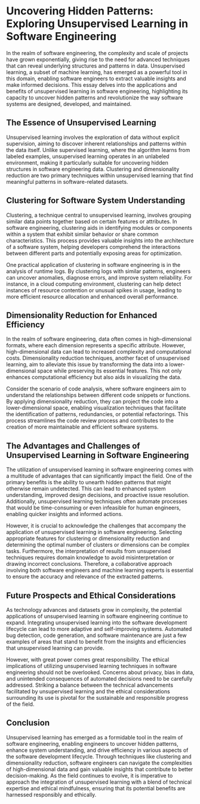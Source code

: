 # Uncovering Hidden Patterns: Exploring Unsupervised Learning in Software Engineering

In the realm of software engineering, the complexity and scale of projects have grown exponentially, giving rise to the need for advanced techniques that can reveal underlying structures and patterns in data. Unsupervised learning, a subset of machine learning, has emerged as a powerful tool in this domain, enabling software engineers to extract valuable insights and make informed decisions. This essay delves into the applications and benefits of unsupervised learning in software engineering, highlighting its capacity to uncover hidden patterns and revolutionize the way software systems are designed, developed, and maintained.

## The Essence of Unsupervised Learning

Unsupervised learning involves the exploration of data without explicit supervision, aiming to discover inherent relationships and patterns within the data itself. Unlike supervised learning, where the algorithm learns from labeled examples, unsupervised learning operates in an unlabeled environment, making it particularly suitable for uncovering hidden structures in software engineering data. Clustering and dimensionality reduction are two primary techniques within unsupervised learning that find meaningful patterns in software-related datasets.

## **Clustering for Software System Understanding**

Clustering, a technique central to unsupervised learning, involves grouping similar data points together based on certain features or attributes. In software engineering, clustering aids in identifying modules or components within a system that exhibit similar behavior or share common characteristics. This process provides valuable insights into the architecture of a software system, helping developers comprehend the interactions between different parts and potentially exposing areas for optimization.

One practical application of clustering in software engineering is in the analysis of runtime logs. By clustering logs with similar patterns, engineers can uncover anomalies, diagnose errors, and improve system reliability. For instance, in a cloud computing environment, clustering can help detect instances of resource contention or unusual spikes in usage, leading to more efficient resource allocation and enhanced overall performance.

## **Dimensionality Reduction for Enhanced Efficiency**

In the realm of software engineering, data often comes in high-dimensional formats, where each dimension represents a specific attribute. However, high-dimensional data can lead to increased complexity and computational costs. Dimensionality reduction techniques, another facet of unsupervised learning, aim to alleviate this issue by transforming the data into a lower-dimensional space while preserving its essential features. This not only enhances computational efficiency but also aids in visualizing the data.

Consider the scenario of code analysis, where software engineers aim to understand the relationships between different code snippets or functions. By applying dimensionality reduction, they can project the code into a lower-dimensional space, enabling visualization techniques that facilitate the identification of patterns, redundancies, or potential refactorings. This process streamlines the code review process and contributes to the creation of more maintainable and efficient software systems.

## **The Advantages and Challenges of Unsupervised Learning in Software Engineering**

The utilization of unsupervised learning in software engineering comes with a multitude of advantages that can significantly impact the field. One of the primary benefits is the ability to unearth hidden patterns that might otherwise remain undetected. This can lead to enhanced system understanding, improved design decisions, and proactive issue resolution. Additionally, unsupervised learning techniques often automate processes that would be time-consuming or even infeasible for human engineers, enabling quicker insights and informed actions.

However, it is crucial to acknowledge the challenges that accompany the application of unsupervised learning in software engineering. Selecting appropriate features for clustering or dimensionality reduction and determining the optimal number of clusters or dimensions can be complex tasks. Furthermore, the interpretation of results from unsupervised techniques requires domain knowledge to avoid misinterpretation or drawing incorrect conclusions. Therefore, a collaborative approach involving both software engineers and machine learning experts is essential to ensure the accuracy and relevance of the extracted patterns.

## **Future Prospects and Ethical Considerations**

As technology advances and datasets grow in complexity, the potential applications of unsupervised learning in software engineering continue to expand. Integrating unsupervised learning into the software development lifecycle can lead to more adaptive and self-improving systems. Automated bug detection, code generation, and software maintenance are just a few examples of areas that stand to benefit from the insights and efficiencies that unsupervised learning can provide.

However, with great power comes great responsibility. The ethical implications of utilizing unsupervised learning techniques in software engineering should not be overlooked. Concerns about privacy, bias in data, and unintended consequences of automated decisions need to be carefully addressed. Striking a balance between the technical advancements facilitated by unsupervised learning and the ethical considerations surrounding its use is pivotal for the sustainable and responsible progress of the field.

## **Conclusion**

Unsupervised learning has emerged as a formidable tool in the realm of software engineering, enabling engineers to uncover hidden patterns, enhance system understanding, and drive efficiency in various aspects of the software development lifecycle. Through techniques like clustering and dimensionality reduction, software engineers can navigate the complexities of high-dimensional data and gain valuable insights that contribute to better decision-making. As the field continues to evolve, it is imperative to approach the integration of unsupervised learning with a blend of technical expertise and ethical mindfulness, ensuring that its potential benefits are harnessed responsibly and ethically.

